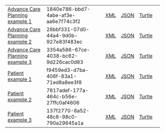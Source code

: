 
<table class="list" width="100%"> 
             <tr>
                <td><a href="Composition-1840e786-bbd7-4abe-af3e-aa6e7f74c3f2.html">Advance Care Planning example 1</a></td>
                <td>1840e786-bbd7-4abe-af3e-aa6e7f74c3f2</td>
                <td><a href="Composition-1840e786-bbd7-4abe-af3e-aa6e7f74c3f2.xml.html">XML</a></td>
                <td><a href="Composition-1840e786-bbd7-4abe-af3e-aa6e7f74c3f2.json.html">JSON</a></td>
                <td><a href="Composition-1840e786-bbd7-4abe-af3e-aa6e7f74c3f2.ttl.html">Turtle</a></td>
                <td></td>
            </tr>
            <tr>
                <td><a href="Composition-28bbf331-07d0-44a4-9d0b-927e83f483ec.html">Advance Care Planning example 2</a></td>
                <td>28bbf331-07d0-44a4-9d0b-927e83f483ec</td>
                <td><a href="Composition-28bbf331-07d0-44a4-9d0b-927e83f483ec.xml.html">XML</a></td>
                <td><a href="Composition-28bbf331-07d0-44a4-9d0b-927e83f483ec.json.html">JSON</a></td>
                <td><a href="Composition-28bbf331-07d0-44a4-9d0b-927e83f483ec.ttl.html">Turtle</a></td>
                <td></td>
            </tr>
            <tr>
                <td><a href="Composition-3354a586-67ce-4038-bc62-9d226cac0d83.html">Advance Care Planning example 3</a></td>
                <td>3354a586-67ce-4038-bc62-9d226cac0d83</td>
                <td><a href="Composition-3354a586-67ce-4038-bc62-9d226cac0d83.xml.html">XML</a></td>
                <td><a href="Composition-3354a586-67ce-4038-bc62-9d226cac0d83.json.html">JSON</a></td>
                <td><a href="Composition-3354a586-67ce-4038-bc62-9d226cac0d83.ttl.html">Turtle</a></td>
                <td></td>
            </tr>
             <tr>
                <td><a href="patient-f9459ed3-d7ba-406f-83a1-71ed8a8ee3f8.html">Patient example 1</a></td>
                <td>f9459ed3-d7ba-406f-83a1-71ed8a8ee3f8</td>
                <td><a href="patient-f9459ed3-d7ba-406f-83a1-71ed8a8ee3f8.xml.html">XML</a></td>
                <td><a href="patient-f9459ed3-d7ba-406f-83a1-71ed8a8ee3f8.json.html">JSON</a></td>
                <td><a href="patient-f9459ed3-d7ba-406f-83a1-71ed8a8ee3f8.ttl.html">Turtle</a></td>
                <td></td>
            </tr>
             <tr>
                <td><a href="patient-7817adef-177a-464c-b56e-27ffc0af4606.html">Patient example 2</a></td>
                <td>7817adef-177a-464c-b56e-27ffc0af4606</td>
                <td><a href="patient-7817adef-177a-464c-b56e-27ffc0af4606.xml.html">XML</a></td>
                <td><a href="patient-7817adef-177a-464c-b56e-27ffc0af4606.json.html">JSON</a></td>
                <td><a href="patient-7817adef-177a-464c-b56e-27ffc0af4606.ttl.html">Turtle</a></td>
                <td></td>
            </tr>
             <tr>
                <td><a href="patient-137f2770-8a52-48c8-98c0-790a29645a1a.html">Patient example 3</a></td>
                <td>137f2770-8a52-48c8-98c0-790a29645a1a</td>
                <td><a href="patient-137f2770-8a52-48c8-98c0-790a29645a1a.xml.html">XML</a></td>
                <td><a href="patient-137f2770-8a52-48c8-98c0-790a29645a1a.json.html">JSON</a></td>
                <td><a href="patient-137f2770-8a52-48c8-98c0-790a29645a1a.ttl.html">Turtle</a></td>
                <td></td>
            </tr>
 </table>



